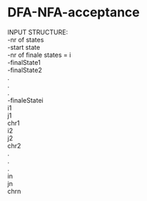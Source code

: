 # DFA-NFA-acceptance
INPUT STRUCTURE:  
  -nr of states  
  -start state  
  -nr of finale states = i  
  -finalState1  
  -finalState2  
  .  
  .  
  .  
  -finaleStatei   
  i1  
  j1  
  chr1  
  i2  
  j2  
  chr2  
  .  
  .  
  .  
  in  
  jn  
  chrn  
